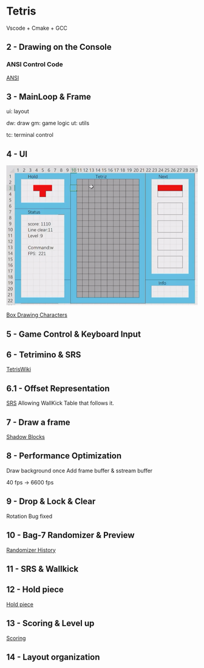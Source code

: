 # Tetris
Vscode + Cmake + GCC 

## 2 - Drawing on the Console

### ANSI Control Code
[ANSI](https://gist.github.com/fnky/458719343aabd01cfb17a3a4f7296797)

## 3 - MainLoop & Frame 
ui: layout

dw: draw              gm: game logic  ut: utils

tc: terminal control 

## 4 - UI
![Alt text](image.png)

[Box Drawing Characters](https://en.wikipedia.org/wiki/Box-drawing_characters)

## 5 - Game Control & Keyboard Input

## 6 - Tetrimino & SRS
[TetrisWiki](https://harddrop.com/wiki/Tetromino)

## 6.1 - Offset Representation
[SRS](https://harddrop.com/wiki/SRS)
Allowing WallKick Table that follows it.

## 7 - Draw a frame
[Shadow Blocks](https://symbl.cc/en/unicode/blocks/geometric-shapes/)

## 8 - Performance Optimization
Draw background once
Add frame buffer & sstream buffer

40 fps -> 6600 fps

## 9 - Drop & Lock & Clear
Rotation Bug fixed

## 10 - Bag-7 Randomizer & Preview
[Randomizer History](https://simon.lc/the-history-of-tetris-randomizers)

## 11 - SRS & Wallkick

## 12 - Hold piece
[Hold piece](https://harddrop.com/wiki/Hold_piece)

## 13 - Scoring & Level up
[Scoring](https://harddrop.com/wiki/Scoring)

## 14 - Layout organization

